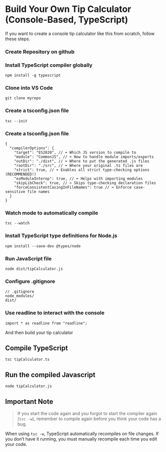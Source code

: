 # Build Your Own Tip Calculator (Console-Based, TypeScript)

If you want to create a console tip calculator like this from scratch, follow these steps.

### Create Repository on github

### Install TypeScript compiler globally

`npm install -g typescript`

### Clone into VS Code

`git clone myrepo`

### Create a tsconfig.json file

`tsc --init`

### Create a tsconfig.json file

```
{
  "compilerOptions": {
    "target": "ES2020", // ➡️ Which JS version to compile to
    "module": "CommonJS", // ➡️ How to handle module imports/exports
    "outDir": "./dist", // ➡️ Where to put the generated .js files
    "rootDir": "./src", // ➡️ Where your original .ts files are
    "strict": true, // ➡️ Enables all strict type-checking options (RECOMMENDED!)
    "esModuleInterop": true, // ➡️ Helps with importing modules
    "skipLibCheck": true, // ➡️ Skips type-checking declaration files
    "forceConsistentCasingInFileNames": true // ➡️ Enforce case-sensitive file names
  }
}
```

### Watch mode to automatically compile

`tsc --watch`

### Install TypeScript type definitions for Node.js

`npm install --save-dev @types/node`

### Run JavaScript file

`node dist/tipCalculator.js`

### Configure .gitignore

```
// .gitignore
node_modules/
dist/
```

### Use readline to interact with the console

`import * as readline from "readline";
`

And then build your tip calculator

## Compile TypeScript

`tsc tipCalculator.ts`

## Run the compiled Javascript

`node tipCalculator.js`

## Important Note

> If you start the code again and you forgot to start the compiler again (`tsc -w`), remember to compile again before you think your code has a bug.

When using `tsc -w`, TypeScript automatically recompiles on file changes.
If you don’t have it running, you must manually recompile each time you edit your code.
